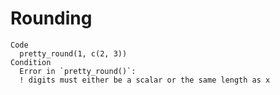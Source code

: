 # Rounding

    Code
      pretty_round(1, c(2, 3))
    Condition
      Error in `pretty_round()`:
      ! digits must either be a scalar or the same length as x

